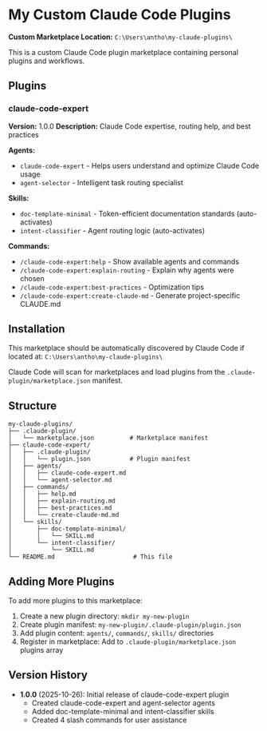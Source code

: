 # My Custom Claude Code Plugins

**Custom Marketplace Location:** `C:\Users\antho\my-claude-plugins\`

This is a custom Claude Code plugin marketplace containing personal plugins and workflows.

## Plugins

### claude-code-expert
**Version:** 1.0.0
**Description:** Claude Code expertise, routing help, and best practices

**Agents:**
- `claude-code-expert` - Helps users understand and optimize Claude Code usage
- `agent-selector` - Intelligent task routing specialist

**Skills:**
- `doc-template-minimal` - Token-efficient documentation standards (auto-activates)
- `intent-classifier` - Agent routing logic (auto-activates)

**Commands:**
- `/claude-code-expert:help` - Show available agents and commands
- `/claude-code-expert:explain-routing` - Explain why agents were chosen
- `/claude-code-expert:best-practices` - Optimization tips
- `/claude-code-expert:create-claude-md` - Generate project-specific CLAUDE.md

## Installation

This marketplace should be automatically discovered by Claude Code if located at:
`C:\Users\antho\my-claude-plugins\`

Claude Code will scan for marketplaces and load plugins from the `.claude-plugin/marketplace.json` manifest.

## Structure

```
my-claude-plugins/
├── .claude-plugin/
│   └── marketplace.json          # Marketplace manifest
├── claude-code-expert/
│   ├── .claude-plugin/
│   │   └── plugin.json           # Plugin manifest
│   ├── agents/
│   │   ├── claude-code-expert.md
│   │   └── agent-selector.md
│   ├── commands/
│   │   ├── help.md
│   │   ├── explain-routing.md
│   │   ├── best-practices.md
│   │   └── create-claude-md.md
│   └── skills/
│       ├── doc-template-minimal/
│       │   └── SKILL.md
│       └── intent-classifier/
│           └── SKILL.md
└── README.md                      # This file
```

## Adding More Plugins

To add more plugins to this marketplace:

1. Create a new plugin directory: `mkdir my-new-plugin`
2. Create plugin manifest: `my-new-plugin/.claude-plugin/plugin.json`
3. Add plugin content: `agents/`, `commands/`, `skills/` directories
4. Register in marketplace: Add to `.claude-plugin/marketplace.json` plugins array

## Version History

- **1.0.0** (2025-10-26): Initial release of claude-code-expert plugin
  - Created claude-code-expert and agent-selector agents
  - Added doc-template-minimal and intent-classifier skills
  - Created 4 slash commands for user assistance
